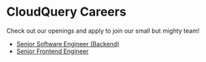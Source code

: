 # CloudQuery Careers

Check out our openings and apply to join our small but mighty team!

- [Senior Software Engineer (Backend)](./senior_backend_engineer)
- [Senior Frontend Engineer](./senior_frontend_engineer)